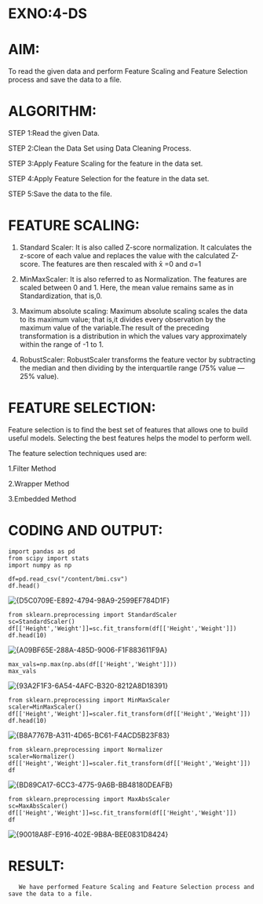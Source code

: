 # EXNO:4-DS
# AIM:
To read the given data and perform Feature Scaling and Feature Selection process and save the
data to a file.

# ALGORITHM:
STEP 1:Read the given Data.

STEP 2:Clean the Data Set using Data Cleaning Process.

STEP 3:Apply Feature Scaling for the feature in the data set.

STEP 4:Apply Feature Selection for the feature in the data set.

STEP 5:Save the data to the file.

# FEATURE SCALING:
1. Standard Scaler: It is also called Z-score normalization. It calculates the z-score of each value and replaces the value with the calculated Z-score. The features are then rescaled with x̄ =0 and σ=1

2. MinMaxScaler: It is also referred to as Normalization. The features are scaled between 0 and 1. Here, the mean value remains same as in Standardization, that is,0.

3. Maximum absolute scaling: Maximum absolute scaling scales the data to its maximum value; that is,it divides every observation by the maximum value of the variable.The result of the preceding transformation is a distribution in which the values vary approximately within the range of -1 to 1.

4. RobustScaler: RobustScaler transforms the feature vector by subtracting the median and then dividing by the interquartile range (75% value — 25% value).

# FEATURE SELECTION:
Feature selection is to find the best set of features that allows one to build useful models. Selecting the best features helps the model to perform well.

The feature selection techniques used are:

1.Filter Method

2.Wrapper Method

3.Embedded Method

# CODING AND OUTPUT:
```
import pandas as pd
from scipy import stats
import numpy as np
```
```
df=pd.read_csv("/content/bmi.csv")
df.head()
```
![{D5C0709E-E892-4794-98A9-2599EF784D1F}](https://github.com/user-attachments/assets/2fc6df00-3ef7-4c06-8c91-d062299e5392)
```
from sklearn.preprocessing import StandardScaler
sc=StandardScaler()
df[['Height','Weight']]=sc.fit_transform(df[['Height','Weight']])
df.head(10)
```
![{A09BF65E-288A-485D-9006-F1F883611F9A}](https://github.com/user-attachments/assets/fb9dc29e-98b4-4a56-9581-bc559f24c53f)

```
max_vals=np.max(np.abs(df[['Height','Weight']]))
max_vals

```
![{93A2F1F3-6A54-4AFC-B320-8212A8D18391}](https://github.com/user-attachments/assets/ca51ac83-c399-46cd-83b0-952f89912242)
```
from sklearn.preprocessing import MinMaxScaler
scaler=MinMaxScaler()
df[['Height','Weight']]=scaler.fit_transform(df[['Height','Weight']])
df.head(10)
```
![{B8A7767B-A311-4D65-BC61-F4ACD5B23F83}](https://github.com/user-attachments/assets/177ff9fb-5371-4e76-8086-408c9fcc779d)

```
from sklearn.preprocessing import Normalizer
scaler=Normalizer()
df[['Height','Weight']]=scaler.fit_transform(df[['Height','Weight']])
df
```
![{BD89CA17-6CC3-4775-9A6B-BB48180DEAFB}](https://github.com/user-attachments/assets/ebb4ec4d-1cc7-4a95-b6d4-d7e820953bce)
```
from sklearn.preprocessing import MaxAbsScaler
sc=MaxAbsScaler()
df[['Height','Weight']]=sc.fit_transform(df[['Height','Weight']])
df
```
![{90018A8F-E916-402E-9B8A-BEE0831D8424}](https://github.com/user-attachments/assets/5a12ff4a-5868-490e-a8a2-0748012b18df)

# RESULT:
       We have performed Feature Scaling and Feature Selection process and save the data to a file.
